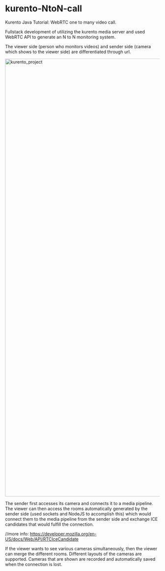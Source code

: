 kurento-NtoN-call
=====================

Kurento Java Tutorial: WebRTC one to many video call.

Fullstack development of utilizing the kurento media server and used WebRTC API to generate an N to N monitoring system.

The viewer side (person who monitors videos) and sender side (camera which shows to the viewer side) are differentiated through url.

<img width="1423" alt="kurento_project" src="https://user-images.githubusercontent.com/70008295/214702898-571d2a3b-5df7-4546-9a4e-e953f107cacf.png">

The sender first accesses its camera and connects it to a media pipeline.
The viewer can then access the rooms automatically generated by the sender side (used sockets and NodeJS to accomplish this) which would connect them to the media pipeline from the sender side and exchange ICE candidates that would fulfill the connection.

//more info: https://developer.mozilla.org/en-US/docs/Web/API/RTCIceCandidate

If the viewer wants to see various cameras simultaneously, then the viewer can merge the different rooms.
Different layouts of the cameras are supported.
Cameras that are shown are recorded and automatically saved when the connection is lost.
